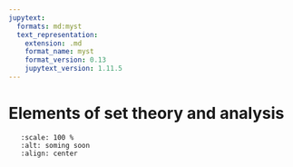 ```yaml
---
jupytext:
  formats: md:myst
  text_representation:
    extension: .md
    format_name: myst
    format_version: 0.13
    jupytext_version: 1.11.5
---
```


# Elements of set theory and analysis

```{image} _static/img/coming_soon.png
   :scale: 100 %
   :alt: soming soon
   :align: center

